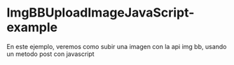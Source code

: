 # ImgBBUploadImageJavaScript-example
En este ejemplo, veremos como subir una imagen con la api img bb, usando un metodo post con javascript
